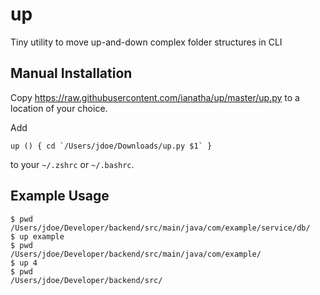 # up
Tiny utility to move up-and-down complex folder structures in CLI

## Manual Installation

Copy https://raw.githubusercontent.com/ianatha/up/master/up.py to a location of your choice.

Add
```
up () { cd `/Users/jdoe/Downloads/up.py $1` }
```
to your `~/.zshrc` or `~/.bashrc`.

## Example Usage

```
$ pwd
/Users/jdoe/Developer/backend/src/main/java/com/example/service/db/
$ up example
$ pwd
/Users/jdoe/Developer/backend/src/main/java/com/example/
$ up 4
$ pwd
/Users/jdoe/Developer/backend/src/
```